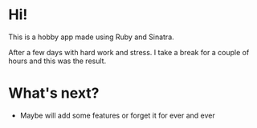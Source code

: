 Hi!
====

This is a hobby app made using Ruby and Sinatra.

After a few days with hard work and stress. I take a break for a couple of hours and this was the result.

What's next?
============
- Maybe will add some features or forget it for ever and ever
